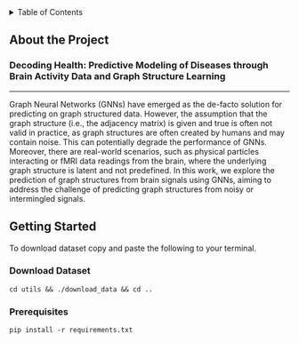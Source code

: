 


<!-- TABLE OF CONTENTS -->
<details>
  <summary>Table of Contents</summary>
  <ol>
    <li>
      <a href="#about-the-project">About The Project</a>
      <ul>
        <li><a href="#built-with">Built With</a></li>
      </ul>
    </li>
    <li>
      <a href="#getting-started">Getting Started</a>
      <ul>
        <li><a href="#download-dataset">Download Dataset</a></li>
        <li><a href="#prerequisites">Prerequisites</a></li>
      </ul>
    </li>
    <li><a href="#usage">Usage</a></li>
    <li><a href="#roadmap">Roadmap</a></li>
    <li><a href="#contributing">Contributing</a></li>
    <li><a href="#license">License</a></li>
    <li><a href="#contact">Contact</a></li>
    <li><a href="#acknowledgments">Acknowledgments</a></li>
  </ol>
</details>



## About the Project


### **Decoding Health**: Predictive Modeling of Diseases through Brain Activity Data and Graph Structure Learning

------

Graph Neural Networks (GNNs) have emerged as the de-facto solution for predicting on graph structured data. However, the assumption that the graph structure (i.e., the adjacency matrix) is given and true is often not valid in practice, as graph structures are often created by humans and may contain noise. This can potentially degrade the performance of GNNs. Moreover, there are real-world scenarios, such as physical particles interacting or fMRI data readings from the brain, where the underlying graph structure is latent and not predefined. In this work, we explore the prediction of graph structures from brain signals using GNNs, aiming to address the challenge of predicting graph structures from noisy or intermingled signals.


## Getting Started
To download dataset copy and paste the following to your terminal.
### Download Dataset
```console
cd utils && ./download_data && cd ..
```
### Prerequisites


```console
pip install -r requirements.txt
```
